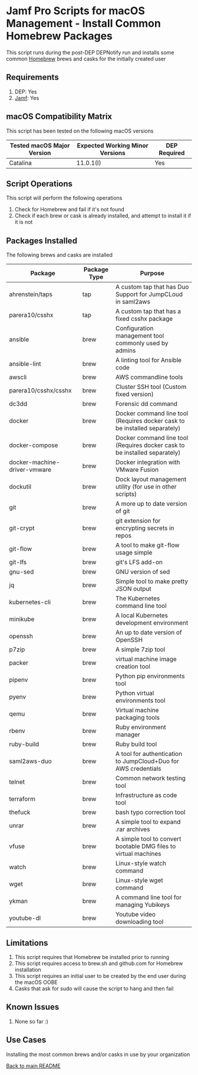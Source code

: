 Jamf Pro Scripts for macOS Management - Install Common Homebrew Packages
==============
This script runs during the post-DEP DEPNotify run and installs some common [Homebrew](https://brew.sh) brews and casks for the initially created user

Requirements
------------
1. DEP: Yes 
2. [Jamf](https://www.jamf.com/products/jamf-pro/): Yes

macOS Compatibility Matrix
------------
This script has been tested on the following macOS versions

| Tested macOS Major Version               | Expected Working Minor Versions     | DEP Required |
|------------------------------------------|-------------------------------------|--------------|
| Catalina                                 | 11.0.1(I)                           | Yes          |

Script Operations
------------
This script will perform the following operations

1. Check for Homebrew and fail if it's not found
2. Check if each brew or cask is already installed, and attempt to install it if it is not

Packages Installed
------------
The following brews and casks are installed

| Package                        | Package Type  | Purpose                                                                       |
|--------------------------------|---------------|-------------------------------------------------------------------------------|
| ahrenstein/taps                | tap           | A custom tap that has Duo Support for JumpCLoud in saml2aws                   |
| parera10/csshx                 | tap           | A custom tap that has a fixed csshx package                                   |
| ansible                        | brew          | Configuration management tool commonly used by admins                         |
| ansible-lint                   | brew          | A linting tool for Ansible code                                               |
| awscli                         | brew          | AWS commandline tools                                                         |
| parera10/csshx/csshx           | brew          | Cluster SSH tool (Custom fixed version)                                       |
| dc3dd                          | brew          | Forensic dd command                                                           |
| docker                         | brew          | Docker command line tool (Requires docker cask to be installed separately)    |
| docker-compose                 | brew          | Docker command line tool (Requires docker cask to be installed separately)    |
| docker-machine-driver-vmware   | brew          | Docker integration with VMware Fusion                                         |
| dockutil                       | brew          | Dock layout management utility (for use in other scripts)                     |
| git                            | brew          | A more up to date version of git                                              |
| git-crypt                      | brew          | git extension for encrypting secrets in repos                                 |
| git-flow                       | brew          | A tool to make git-flow usage simple                                          |
| git-lfs                        | brew          | git's LFS add-on                                                              |
| gnu-sed                        | brew          | GNU version of sed                                                            |
| jq                             | brew          | Simple tool to make pretty JSON output                                        |
| kubernetes-cli                 | brew          | The Kubernetes command line tool                                              |
| minikube                       | brew          | A local Kubernetes development environment                                    |
| openssh                        | brew          | An up to date version of OpenSSH                                              |
| p7zip                          | brew          | A simple 7zip tool                                                            |
| packer                         | brew          | virtual machine image creation tool                                           |
| pipenv                         | brew          | Python pip environments tool                                                  |
| pyenv                          | brew          | Python virtual environments tool                                              |
| qemu                           | brew          | Virtual machine packaging tools                                               |
| rbenv                          | brew          | Ruby environment manager                                                      |
| ruby-build                     | brew          | Ruby build tool                                                               |
| saml2aws-duo                   | brew          | A tool for authentication to JumpCloud+Duo for AWS credentials                |
| telnet                         | brew          | Common network testing tool                                                   |
| terraform                      | brew          | Infrastructure as code tool                                                   |
| thefuck                        | brew          | bash typo correction tool                                                     |
| unrar                          | brew          | A simple tool to expand .rar archives                                         |
| vfuse                          | brew          | A simple tool to convert bootable DMG files to virtual machines               |
| watch                          | brew          | Linux-style watch command                                                     |
| wget                           | brew          | Linux-style wget command                                                      |
| ykman                          | brew          | A command line tool for managing Yubikeys                                     |
| youtube-dl                     | brew          | Youtube video downloading tool                                                |

Limitations
------------

1. This script requires that Homebrew be installed prior to running
2. This script requires access to brew.sh and github.com for Homebrew installation
3. This script requires an initial user to be created by the end user during the macOS OOBE
4. Casks that ask for sudo will cause the script to hang and then fail

Known Issues
------------
1. None so far :)

Use Cases
------------
Installing the most common brews and/or casks in use by your organization

[Back to main README](../README.md)
